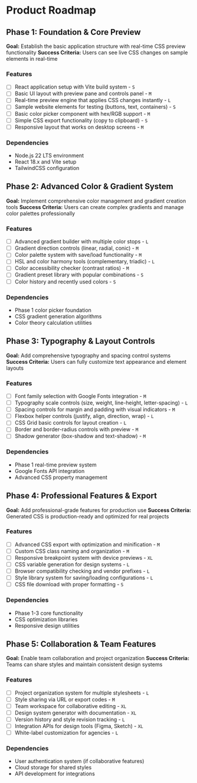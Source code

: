 # Product Roadmap

## Phase 1: Foundation & Core Preview

**Goal:** Establish the basic application structure with real-time CSS preview functionality
**Success Criteria:** Users can see live CSS changes on sample elements in real-time

### Features

- [ ] React application setup with Vite build system - `S`
- [ ] Basic UI layout with preview pane and controls panel - `M`
- [ ] Real-time preview engine that applies CSS changes instantly - `L`
- [ ] Sample website elements for testing (buttons, text, containers) - `S`
- [ ] Basic color picker component with hex/RGB support - `M`
- [ ] Simple CSS export functionality (copy to clipboard) - `S`
- [ ] Responsive layout that works on desktop screens - `M`

### Dependencies

- Node.js 22 LTS environment
- React 18.x and Vite setup
- TailwindCSS configuration

## Phase 2: Advanced Color & Gradient System

**Goal:** Implement comprehensive color management and gradient creation tools
**Success Criteria:** Users can create complex gradients and manage color palettes professionally

### Features

- [ ] Advanced gradient builder with multiple color stops - `L`
- [ ] Gradient direction controls (linear, radial, conic) - `M`
- [ ] Color palette system with save/load functionality - `M`
- [ ] HSL and color harmony tools (complementary, triadic) - `L`
- [ ] Color accessibility checker (contrast ratios) - `M`
- [ ] Gradient preset library with popular combinations - `S`
- [ ] Color history and recently used colors - `S`

### Dependencies

- Phase 1 color picker foundation
- CSS gradient generation algorithms
- Color theory calculation utilities

## Phase 3: Typography & Layout Controls

**Goal:** Add comprehensive typography and spacing control systems
**Success Criteria:** Users can fully customize text appearance and element layouts

### Features

- [ ] Font family selection with Google Fonts integration - `M`
- [ ] Typography scale controls (size, weight, line-height, letter-spacing) - `L`
- [ ] Spacing controls for margin and padding with visual indicators - `M`
- [ ] Flexbox helper controls (justify, align, direction, wrap) - `L`
- [ ] CSS Grid basic controls for layout creation - `L`
- [ ] Border and border-radius controls with preview - `M`
- [ ] Shadow generator (box-shadow and text-shadow) - `M`

### Dependencies

- Phase 1 real-time preview system
- Google Fonts API integration
- Advanced CSS property management

## Phase 4: Professional Features & Export

**Goal:** Add professional-grade features for production use
**Success Criteria:** Generated CSS is production-ready and optimized for real projects

### Features

- [ ] Advanced CSS export with optimization and minification - `M`
- [ ] Custom CSS class naming and organization - `M`
- [ ] Responsive breakpoint system with device previews - `XL`
- [ ] CSS variable generation for design systems - `L`
- [ ] Browser compatibility checking and vendor prefixes - `L`
- [ ] Style library system for saving/loading configurations - `L`
- [ ] CSS file download with proper formatting - `S`

### Dependencies

- Phase 1-3 core functionality
- CSS optimization libraries
- Responsive design utilities

## Phase 5: Collaboration & Team Features

**Goal:** Enable team collaboration and project organization
**Success Criteria:** Teams can share styles and maintain consistent design systems

### Features

- [ ] Project organization system for multiple stylesheets - `L`
- [ ] Style sharing via URL or export codes - `M`
- [ ] Team workspace for collaborative editing - `XL`
- [ ] Design system generator with documentation - `XL`
- [ ] Version history and style revision tracking - `L`
- [ ] Integration APIs for design tools (Figma, Sketch) - `XL`
- [ ] White-label customization for agencies - `L`

### Dependencies

- User authentication system (if collaborative features)
- Cloud storage for shared styles
- API development for integrations